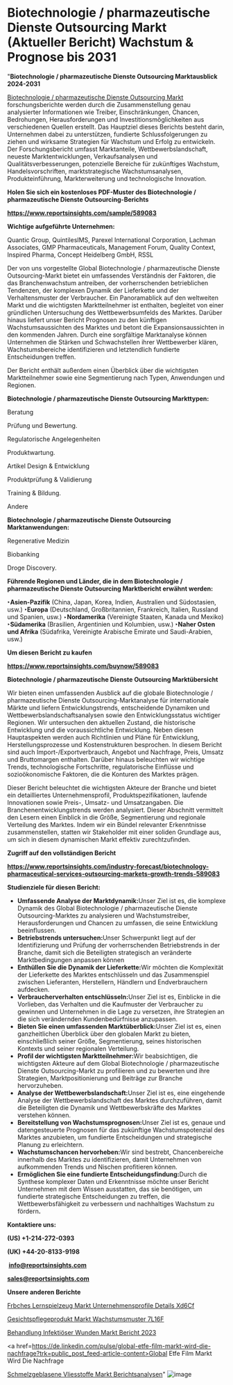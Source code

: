 # Biotechnologie / pharmazeutische Dienste Outsourcing Markt (Aktueller Bericht) Wachstum & Prognose bis 2031

"<strong><b>Biotechnologie / pharmazeutische Dienste Outsourcing Marktausblick 2024-2031</b></strong>

<a href=https://www.reportsinsights.com/sample/589083>Biotechnologie / pharmazeutische Dienste Outsourcing Markt</a> forschungsberichte werden durch die Zusammenstellung genau analysierter Informationen wie Treiber, Einschränkungen, Chancen, Bedrohungen, Herausforderungen und Investitionsmöglichkeiten aus verschiedenen Quellen erstellt. Das Hauptziel dieses Berichts besteht darin, Unternehmen dabei zu unterstützen, fundierte Schlussfolgerungen zu ziehen und wirksame Strategien für Wachstum und Erfolg zu entwickeln. Der Forschungsbericht umfasst Marktanteile, Wettbewerbslandschaft, neueste Marktentwicklungen, Verkaufsanalysen und Qualitätsverbesserungen, potenzielle Bereiche für zukünftiges Wachstum, Handelsvorschriften, marktstrategische Wachstumsanalysen, Produkteinführung, Markterweiterung und technologische Innovation.

<strong><b>Holen Sie sich ein kostenloses PDF-Muster des Biotechnologie / pharmazeutische Dienste Outsourcing-Berichts</b></strong>

<a href=https://www.reportsinsights.com/sample/589083><strong><u>https://www.reportsinsights.com/sample/589083</u></strong></a>

<strong>Wichtige aufgeführte Unternehmen:</strong>

Quantic Group, QuintilesIMS, Parexel International Corporation, Lachman Associates, GMP Pharmaceuticals, Management Forum, Quality Context, Inspired Pharma, Concept Heidelberg GmbH, RSSL

Der von uns vorgestellte Global Biotechnologie / pharmazeutische Dienste Outsourcing-Markt bietet ein umfassendes Verständnis der Faktoren, die das Branchenwachstum antreiben, der vorherrschenden betrieblichen Tendenzen, der komplexen Dynamik der Lieferkette und der Verhaltensmuster der Verbraucher. Ein Panoramablick auf den weltweiten Markt und die wichtigsten Marktteilnehmer ist enthalten, begleitet von einer gründlichen Untersuchung des Wettbewerbsumfelds des Marktes. Darüber hinaus liefert unser Bericht Prognosen zu den künftigen Wachstumsaussichten des Marktes und betont die Expansionsaussichten in den kommenden Jahren. Durch eine sorgfältige Marktanalyse können Unternehmen die Stärken und Schwachstellen ihrer Wettbewerber klären, Wachstumsbereiche identifizieren und letztendlich fundierte Entscheidungen treffen.

Der Bericht enthält außerdem einen Überblick über die wichtigsten Marktteilnehmer sowie eine Segmentierung nach Typen, Anwendungen und Regionen.


<strong>Biotechnologie / pharmazeutische Dienste Outsourcing Markttypen:</strong>

Beratung

Prüfung und Bewertung.

Regulatorische Angelegenheiten

Produktwartung.

Artikel Design & Entwicklung

Produktprüfung & Validierung

Training & Bildung.

Andere

<strong>Biotechnologie / pharmazeutische Dienste Outsourcing Marktanwendungen:</strong>

Regenerative Medizin

Biobanking

Droge Discovery.

<strong><b>Führende Regionen und Länder, die in dem Biotechnologie / pharmazeutische Dienste Outsourcing Marktbericht erwähnt werden:</b></strong>

<strong><b>‣Asien-Pazifik</b></strong> (China, Japan, Korea, Indien, Australien und Südostasien, usw.)
<strong><b>‣Europa</b></strong> (Deutschland, Großbritannien, Frankreich, Italien, Russland und Spanien, usw.)
‣<strong><b>Nordamerika</b></strong> (Vereinigte Staaten, Kanada und Mexiko)
<strong><b>‣Südamerika</b></strong> (Brasilien, Argentinien und Kolumbien, usw.)
<strong><b>‣Naher Osten und Afrika</b></strong> (Südafrika, Vereinigte Arabische Emirate und Saudi-Arabien, usw.)

<strong>Um diesen Bericht zu kaufen</strong>

<a href=https://www.reportsinsights.com/buynow/589083><strong><u>https://www.reportsinsights.com/buynow/589083</u></strong></a>

<strong>Biotechnologie / pharmazeutische Dienste Outsourcing Marktübersicht</strong>

Wir bieten einen umfassenden Ausblick auf die globale Biotechnologie / pharmazeutische Dienste Outsourcing-Marktanalyse für internationale Märkte und liefern Entwicklungstrends, entscheidende Dynamiken und Wettbewerbslandschaftsanalysen sowie den Entwicklungsstatus wichtiger Regionen. Wir untersuchen den aktuellen Zustand, die historische Entwicklung und die voraussichtliche Entwicklung. Neben diesen Hauptaspekten werden auch Richtlinien und Pläne für Entwicklung, Herstellungsprozesse und Kostenstrukturen besprochen. In diesem Bericht sind auch Import-/Exportverbrauch, Angebot und Nachfrage, Preis, Umsatz und Bruttomargen enthalten. Darüber hinaus beleuchten wir wichtige Trends, technologische Fortschritte, regulatorische Einflüsse und sozioökonomische Faktoren, die die Konturen des Marktes prägen.

Dieser Bericht beleuchtet die wichtigsten Akteure der Branche und bietet ein detailliertes Unternehmensprofil, Produktspezifikationen, laufende Innovationen sowie Preis-, Umsatz- und Umsatzangaben. Die Branchenentwicklungstrends werden analysiert. Dieser Abschnitt vermittelt den Lesern einen Einblick in die Größe, Segmentierung und regionale Verteilung des Marktes. Indem wir ein Bündel relevanter Erkenntnisse zusammenstellen, statten wir Stakeholder mit einer soliden Grundlage aus, um sich in diesem dynamischen Markt effektiv zurechtzufinden.

<strong>Zugriff auf den vollständigen Bericht</strong>

<a href=https://www.reportsinsights.com/industry-forecast/biotechnology-pharmaceutical-services-outsourcing-markets-growth-trends-589083><strong>https://www.reportsinsights.com/industry-forecast/biotechnology-pharmaceutical-services-outsourcing-markets-growth-trends-589083</strong></a>

<strong>Studienziele für diesen Bericht:</strong>
<ul>
  <li><strong>Umfassende Analyse der Marktdynamik:</strong>Unser Ziel ist es, die komplexe Dynamik des Global Biotechnologie / pharmazeutische Dienste Outsourcing-Marktes zu analysieren und Wachstumstreiber, Herausforderungen und Chancen zu umfassen, die seine Entwicklung beeinflussen.</li>
  <li><strong>Betriebstrends untersuchen:</strong>Unser Schwerpunkt liegt auf der Identifizierung und Prüfung der vorherrschenden Betriebstrends in der Branche, damit sich die Beteiligten strategisch an veränderte Marktbedingungen anpassen können</li>
  <li><strong>Enthüllen Sie die Dynamik der Lieferkette:</strong>Wir möchten die Komplexität der Lieferkette des Marktes entschlüsseln und das Zusammenspiel zwischen Lieferanten, Herstellern, Händlern und Endverbrauchern aufdecken.</li>
  <li><strong>Verbraucherverhalten entschlüsseln:</strong>Unser Ziel ist es, Einblicke in die Vorlieben, das Verhalten und die Kaufmuster der Verbraucher zu gewinnen und Unternehmen in die Lage zu versetzen, ihre Strategien an die sich verändernden Kundenbedürfnisse anzupassen.</li>
  <li><strong>Bieten Sie einen umfassenden Marktüberblick:</strong>Unser Ziel ist es, einen ganzheitlichen Überblick über den globalen Markt zu bieten, einschließlich seiner Größe, Segmentierung, seines historischen Kontexts und seiner regionalen Verteilung.</li>
  <li><strong>Profil der wichtigsten Marktteilnehmer:</strong>Wir beabsichtigen, die wichtigsten Akteure auf dem Global Biotechnologie / pharmazeutische Dienste Outsourcing-Markt zu profilieren und zu bewerten und ihre Strategien, Marktpositionierung und Beiträge zur Branche hervorzuheben.</li>
  <li><strong>Analyse der Wettbewerbslandschaft:</strong>Unser Ziel ist es, eine eingehende Analyse der Wettbewerbslandschaft des Marktes durchzuführen, damit die Beteiligten die Dynamik und Wettbewerbskräfte des Marktes verstehen können.</li>
  <li><strong>Bereitstellung von Wachstumsprognosen:</strong>Unser Ziel ist es, genaue und datengesteuerte Prognosen für das zukünftige Wachstumspotenzial des Marktes anzubieten, um fundierte Entscheidungen und strategische Planung zu erleichtern.</li>
  <li><strong>Wachstumschancen hervorheben:</strong>Wir sind bestrebt, Chancenbereiche innerhalb des Marktes zu identifizieren, damit Unternehmen von aufkommenden Trends und Nischen profitieren können.</li>
  <li><strong>Ermöglichen Sie eine fundierte Entscheidungsfindung:</strong>Durch die Synthese komplexer Daten und Erkenntnisse möchte unser Bericht Unternehmen mit dem Wissen ausstatten, das sie benötigen, um fundierte strategische Entscheidungen zu treffen, die Wettbewerbsfähigkeit zu verbessern und nachhaltiges Wachstum zu fördern<strong>.</strong></li>
</ul>
<strong>Kontaktiere uns:</strong>

<strong>(US) +1-214-272-0393</strong>

<strong>(UK) +44-20-8133-9198</strong>

<strong> </strong><a href=info@reportsinsights.com><strong><u>info@reportsinsights.com</u></strong></a>

<a href=sales@reportsinsights.com><strong><u>sales@reportsinsights.com</u></strong></a>

<strong>Unsere anderen Berichte</strong>

<a href=https://de.linkedin.com/pulse/fr%C3%BChes-lernspielzeug-markt-unternehmensprofile-details-xd6cf/>Frbches Lernspielzeug Markt Unternehmensprofile Details Xd6Cf</a>

<a href=https://de.linkedin.com/pulse/gesichtspflegeprodukt-markt-wachstumsmuster-7l16f/>Gesichtspflegeprodukt Markt Wachstumsmuster 7L16F</a>

<a href=https://de.linkedin.com/pulse/behandlung-infektiöser-wunden-markt-bericht-2023>Behandlung Infektiöser Wunden Markt Bericht 2023</a>

<a href=https://de.linkedin.com/pulse/global-etfe-film-markt-wird-die-nachfrage?trk=public_post_feed-article-content>Global Etfe Film Markt Wird Die Nachfrage</a>

<a href=https://de.linkedin.com/pulse/schmelzgeblasene-vliesstoffe-markt-berichtsanalysen/>Schmelzgeblasene Vliesstoffe Markt Berichtsanalysen</a>"
![image](https://github.com/Jaayaachit/RIMedTech/assets/158452289/c282291b-06b7-485e-8765-28954c0071a6)

